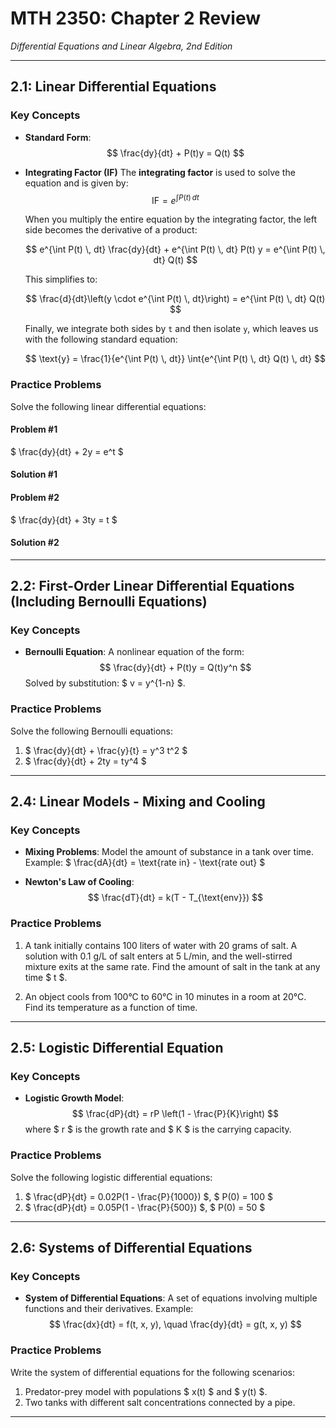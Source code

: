 # MTH 2350: Chapter 2 Review
*Differential Equations and Linear Algebra, 2nd Edition*

---

## 2.1: Linear Differential Equations

### Key Concepts
- **Standard Form**:
	$$
	\frac{dy}{dt} + P(t)y = Q(t)
	$$

- **Integrating Factor (IF)**
	The **integrating factor** is used to solve the equation and is given by:
	$$
	\text{IF} = e^{\int P(t) \, dt}
	$$

	When you multiply the entire equation by the integrating factor, the left side becomes the derivative of a product:
	
	$$
	e^{\int P(t) \, dt} \frac{dy}{dt} + e^{\int P(t) \, dt} P(t) y = e^{\int P(t) \, dt} Q(t)
	$$

	This simplifies to:

	$$
	\frac{d}{dt}\left(y \cdot e^{\int P(t) \, dt}\right) = e^{\int P(t) \, dt} Q(t)
	$$

	Finally, we integrate both sides by `t` and then isolate `y`, which leaves us with the following standard equation:

	$$
	\text{y} = \frac{1}{e^{\int P(t) \, dt}} \int{e^{\int P(t) \, dt} Q(t) \, dt}
	$$

### Practice Problems
Solve the following linear differential equations:

<!-- tabs:start -->
#### Problem #1

$ \frac{dy}{dt} + 2y = e^t $


#### Solution #1

<!-- tabs:end -->


<!-- tabs:start -->
#### Problem #2

$ \frac{dy}{dt} + 3ty = t $

#### Solution #2

<!-- tabs:end -->

---

## 2.2: First-Order Linear Differential Equations (Including Bernoulli Equations)

### Key Concepts
- **Bernoulli Equation**: A nonlinear equation of the form:
  $$
  \frac{dy}{dt} + P(t)y = Q(t)y^n
  $$
  Solved by substitution: $ v = y^{1-n} $.

### Practice Problems
Solve the following Bernoulli equations:

1. $ \frac{dy}{dt} + \frac{y}{t} = y^3 t^2 $
2. $ \frac{dy}{dt} + 2ty = ty^4 $

---

## 2.4: Linear Models - Mixing and Cooling

### **Key Concepts**
- **Mixing Problems**: Model the amount of substance in a tank over time.
  Example: $ \frac{dA}{dt} = \text{rate in} - \text{rate out} $

- **Newton's Law of Cooling**:
  $$
  \frac{dT}{dt} = k(T - T_{\text{env}})
  $$

### Practice Problems
1. A tank initially contains 100 liters of water with 20 grams of salt. A solution with 0.1 g/L of salt enters at 5 L/min, and the well-stirred mixture exits at the same rate. Find the amount of salt in the tank at any time $ t $.

2. An object cools from 100°C to 60°C in 10 minutes in a room at 20°C. Find its temperature as a function of time.

---

## 2.5: Logistic Differential Equation

### Key Concepts
- **Logistic Growth Model**:
  $$
  \frac{dP}{dt} = rP \left(1 - \frac{P}{K}\right)
  $$
  where $ r $ is the growth rate and $ K $ is the carrying capacity.

### **Practice Problems**
Solve the following logistic differential equations:

1. $ \frac{dP}{dt} = 0.02P(1 - \frac{P}{1000}) $, $ P(0) = 100 $
2. $ \frac{dP}{dt} = 0.05P(1 - \frac{P}{500}) $, $ P(0) = 50 $

---

## 2.6: Systems of Differential Equations

### Key Concepts
- **System of Differential Equations**: A set of equations involving multiple functions and their derivatives.
  Example:
  $$
  \frac{dx}{dt} = f(t, x, y), \quad \frac{dy}{dt} = g(t, x, y)
  $$

### Practice Problems
Write the system of differential equations for the following scenarios:

1. Predator-prey model with populations $ x(t) $ and $ y(t) $.
2. Two tanks with different salt concentrations connected by a pipe.

---
